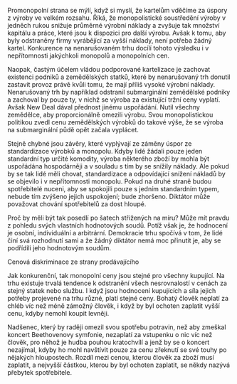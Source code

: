 Promonopolní strana se mýlí, když si myslí, že kartelům vděčíme za úspory z výroby ve velkém rozsahu. Říká, že monopolistické soustředění výroby v jedněch rukou snižuje průměrné výrobní náklady a zvyšuje tak množství kapitálu a práce, které jsou k dispozici pro další výrobu. Avšak k tomu, aby byly odstraněny firmy vyrábějící za vyšší náklady, není potřeba žádný kartel. Konkurence na nenarušovaném trhu docílí tohoto výsledku i v nepřítomnosti jakýchkoli monopolů a monopolních cen.

Naopak, častým účelem vládou podporované kartelizace je zachovat existenci podniků a zemědělských statků, které by nenarušovaný trh donutil zastavit provoz právě kvůli tomu, že mají příliš vysoké výrobní náklady. Nenarušovaný trh by například odstranil submarginální zemědělské podniky a zachoval by pouze ty, v nichž se výroba za existující tržní ceny vyplatí. Avšak New Deal dával přednost jinému uspořádání. Nutil všechny zemědělce, aby proporcionálně omezili výrobu. Svou monopolistickou politikou zvedl cenu zemědělských výrobků do takové výše, že se výroba na submarginální půdě opět začala vyplácet.

Stejně chybné jsou závěry, které vyplývají ze záměny úspor ze standardizace výrobků a monopolu. Kdyby lidé žádali pouze jeden standardní typ určité komodity, výroba některého zboží by mohla být uspořádána hospodárněji a v souladu s tím by se snížily náklady. Ale pokud by se tak lidé měli chovat, standardizace a odpovídající snížení nákladů by se objevilo i v nepřítomnosti monopolu. Pokud na druhé straně budou spotřebitelé nuceni, aby se spokojili pouze s jedním standardním typem, nebude tím zvýšeno jejich uspokojení; bude zhoršeno. Diktátor může považovat chování spotřebitelů za dost hloupé.

Proč by měli být tak posedlí po šatech střižených na míru? Může mít pravdu z pohledu svých vlastních hodnotových soudů. Potíž však je, že hodnocení je osobní, individuální a arbitrární. Demokracie trhu spočívá v tom, že lidé činí svá rozhodnutí sami a že žádný diktátor nemá moc přinutit je, aby se podřídili jeho hodnotovým soudům.

Cenová diskriminace ze strany prodávajícího

Jak konkurenční, tak monopolní ceny jsou stejné pro všechny kupující. Na trhu existuje trvalá tendence k odstranění všech nesrovnalostí v cenách za stejný statek nebo službu. I když jsou hodnocení kupujících a síla jejich potřeby projevené na trhu různé, platí stejné ceny. Bohatý člověk neplatí za chléb víc než méně zámožný člověk, i když by byl ochoten zaplatit vyšší cenu, kdyby nemohl koupit levněji.

Nadšenec, který by raději omezil svou spotřebu potravin, než aby zmeškal koncert Beethovenovy symfonie, nezaplatí za vstupenku o nic víc než člověk, pro něhož je hudba pouhou kratochvílí a jenž by se o koncert nezajímal, kdyby ho mohl navštívit pouze za cenu zřeknutí se své touhy po nějakých hloupostech. Rozdíl mezi cenou, kterou člověk za zboží musí zaplatit, a nejvyšší částkou, kterou by byl ochoten zaplatit, se někdy nazývá přebytek spotřebitele.